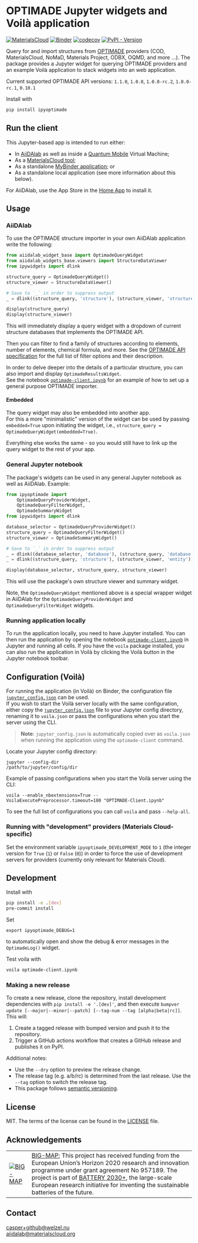 # OPTIMADE Jupyter widgets and Voilà application

[![MaterialsCloud](https://img.shields.io/endpoint?url=https://raw.githubusercontent.com/CasperWA/voila-optimade-client/develop/docs/resources/mcloud_badge.json)](https://materialscloud.org/optimadeclient/)
[![Binder](https://mybinder.org/badge_logo.svg)](https://mybinder.org/v2/gh/aiidalab/ipyoptimade/main?urlpath=%2Fvoila%2Frender%2Foptimade-client.ipynb)
[![codecov](https://codecov.io/gh/aiidalab/ipyoptimade/branch/main/graph/badge.svg)](https://codecov.io/gh/aiidalab/ipyoptimade)
[![PyPI - Version](https://img.shields.io/pypi/v/ipyoptimade?color=4CC61E)](https://pypi.org/project/ipyoptimade/)

Query for and import structures from [OPTIMADE](https://www.optimade.org) providers (COD, MaterialsCloud, NoMaD, Materials Project, ODBX, OQMD, and more ...).
The package provides a Jupyter widget for querying OPTIMADE providers and an example Voilà application to stack widgets into an web application.

Current supported OPTIMADE API versions: `1.1.0`, `1.0.0`, `1.0.0-rc.2`, `1.0.0-rc.1`, `0.10.1`

Install with

```bash
pip install ipyoptimade
```

## Run the client

This Jupyter-based app is intended to run either:

- In [AiiDAlab](https://aiidalab.materialscloud.org) as well as inside a [Quantum Mobile](https://materialscloud.org/work/quantum-mobile) Virtual Machine;
- As a [MaterialsCloud tool](https://materialscloud.org/optimadeclient/);
- As a standalone [MyBinder application](https://mybinder.org/v2/gh/CasperWA/voila-optimade-client/develop?urlpath=%2Fvoila%2Frender%2FOPTIMADE-Client.ipynb); or
- As a standalone local application (see more information about this below).

For AiiDAlab, use the App Store in the [Home App](https://github.com/aiidalab/aiidalab-home) to install it.

## Usage

### AiiDAlab

To use the OPTIMADE structure importer in your own AiiDAlab application write the following:

```python
from aiidalab_widget_base import OptimadeQueryWidget
from aiidalab_widgets_base.viewers import StructureDataViewer
from ipywidgets import dlink

structure_query = OptimadeQueryWidget()
structure_viewer = StructureDataViewer()

# Save to `_` in order to suppress output
_ = dlink((structure_query, 'structure'), (structure_viewer, 'structure'))

display(structure_query)
display(structure_viewer)
```

This will immediately display a query widget with a dropdown of current structure databases that implements the OPTIMADE API.

Then you can filter to find a family of structures according to elements, number of elements, chemical formula, and more.
See the [OPTIMADE API specification](https://github.com/Materials-Consortia/OPTiMaDe/blob/master/optimade.rst) for the full list of filter options and their description.

In order to delve deeper into the details of a particular structure, you can also import and display `OptimadeResultsWidget`.  
See the notebook [`optimade-client.ipynb`](optimade-client.ipynb) for an example of how to set up a general purpose OPTIMADE importer.

#### Embedded

The query widget may also be embedded into another app.  
For this a more "minimalistic" version of the widget can be used by passing `embedded=True` upon initiating the widget, i.e., `structure_query = OptimadeQueryWidget(embedded=True)`.

Everything else works the same - so you would still have to link up the query widget to the rest of your app.

### General Jupyter notebook

The package's widgets can be used in any general Jupyter notebook as well as AiiDAlab.
Example:

```python
from ipyoptimade import
    OptimadeQueryProviderWidget,
    OptimadeQueryFilterWidget,
    OptimadeSummaryWidget
from ipywidgets import dlink

database_selector = OptimadeQueryProviderWidget()
structure_query = OptimadeQueryFilterWidget()
structure_viewer = OptimadeSummaryWidget()

# Save to `_` in order to suppress output
_ = dlink((database_selector, 'database'), (structure_query, 'database'))
_ = dlink((structure_query, 'structure'), (structure_viewer, 'entity'))

display(database_selector, structure_query, structure_viewer)
```

This will use the package's own structure viewer and summary widget.

Note, the `OptimadeQueryWidget` mentioned above is a special wrapper widget in AiiDAlab for the `OptimadeQueryProviderWidget` and `OptimadeQueryFilterWidget` widgets.

### Running application locally

To run the application locally, you need to have Jupyter installed.
You can then run the application by opening the notebook [`optimade-client.ipynb`](optimade-client.ipynb) in Jupyter and running all cells.
If you have the `voila` package installed, you can also run the application in Voilà by clicking the Voilà button in the Jupyter notebook toolbar.

## Configuration (Voilà)

For running the application (in Voilà) on Binder, the configuration file [`jupyter_config.json`](ipyoptimade/jupyter_config.json) can be used.  
If you wish to start the Voilà server locally with the same configuration, either copy the [`jupyter_config.json`](ipyoptimade/jupyter_config.json) file to your Jupyter config directory, renaming it to `voila.json` or pass the configurations when you start the server using the CLI.

> **Note**: `jupyter_config.json` is automatically copied over as `voila.json` when running the application using the `optimade-client` command.

Locate your Jupyter config directory:

```shell
jupyter --config-dir
/path/to/jupyter/config/dir
```

Example of passing configurations when you start the Voilà server using the CLI:

```shell
voila --enable_nbextensions=True --VoilaExecutePreprocessor.timeout=180 "OPTIMADE-Client.ipynb"
```

To see the full list of configurations you can call `voila` and pass `--help-all`.

### Running with "development" providers (Materials Cloud-specific)

Set the environment variable `ipyoptimade_DEVELOPMENT_MODE` to `1` (the integer version for `True` (`1`) or `False` (`0`)) in order to force the use of development servers for providers (currently only relevant for Materials Cloud).

## Development

Install with

```bash
pip install -e .[dev]
pre-commit install
```

Set

```
export ipyoptimade_DEBUG=1
```

to automatically open and show the debug & error messages in the `OptimadeLog()` widget.

Test voila with

```bash
voila optimade-client.ipynb
```

### Making a new release

To create a new release, clone the repository, install development dependencies with `pip install -e '.[dev]'`, and then execute `bumpver update [--major|--minor|--patch] [--tag-num --tag [alpha|beta|rc]]`.
This will:

1. Create a tagged release with bumped version and push it to the repository.
2. Trigger a GitHub actions workflow that creates a GitHub release and publishes it on PyPI.

Additional notes:

- Use the `--dry` option to preview the release change.
- The release tag (e.g. a/b/rc) is determined from the last release.
  Use the `--tag` option to switch the release tag.
- This package follows [semantic versioning](https://semver.org/).

## License

MIT. The terms of the license can be found in the [LICENSE](LICENSE) file.

## Acknowledgements

<!-- prettier-ignore -->
| | |
|---|---|
| [![BIG-MAP](https://avatars1.githubusercontent.com/u/72801303?s=200&v=4)](https://www.big-map.eu/) | [BIG-MAP](https://www.big-map.eu/); This project has received funding from the European Union’s Horizon 2020 research and innovation programme under grant agreement No 957189. The project is part of [BATTERY 2030+](https://battery2030.eu/), the large-scale European research initiative for inventing the sustainable batteries of the future. |

## Contact

casper+github@welzel.nu  
aiidalab@materialscloud.org
